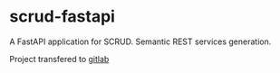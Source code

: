 # scrud-fastapi
A FastAPI application for SCRUD. Semantic REST services generation.

Project transfered to [gitlab](https://gitlab.com/openteams/scrud-fastapi "scrud-fastapi")